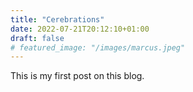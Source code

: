 ```yaml
---
title: "Cerebrations"
date: 2022-07-21T20:12:10+01:00
draft: false
# featured_image: "/images/marcus.jpeg"
---
```


This is my first post on this blog.

